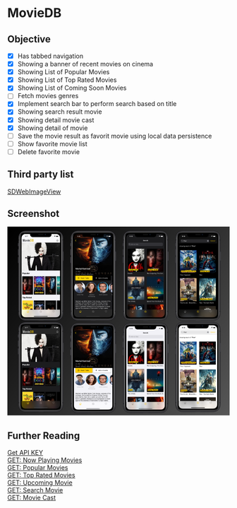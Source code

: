 # MovieDB

## Objective
- [x] Has tabbed navigation
- [x] Showing a banner of recent movies on cinema   
- [x] Showing List of Popular Movies
- [x] Showing List of Top Rated Movies
- [x] Showing List of Coming Soon Movies
- [ ] Fetch movies genres
- [x] Implement search bar to perform search based on title
- [x] Showing search result movie
- [x] Showing detail movie cast 
- [x] Showing detail of movie
- [ ] Save the movie result as favorit movie using local data persistence
- [ ] Show favorite movie list
- [ ] Delete favorite movie

## Third party list
[SDWebImageView](https://cocoapods.org/pods/SDWebImage)<br>
## Screenshot
![screenshoot](screenshot.png)
## Further Reading
[Get API KEY](https://rawg.io/apidocs)<br>
[GET: Now Playing Movies](https://developers.themoviedb.org/3/movies/get-now-playing)<br>
[GET: Popular Movies](https://developers.themoviedb.org/3/movies/get-popular-movies)<br>
[GET: Top Rated Movies](https://developers.themoviedb.org/3/movies/get-top-rated-movies)<br>
[GET: Upcoming Movie](https://developers.themoviedb.org/3/movies/get-upcoming)<br>
[GET: Search Movie](https://developers.themoviedb.org/3/search/search-movies)<br>
[GET: Movie Cast](https://developers.themoviedb.org/3/movies/get-movie-credits)
